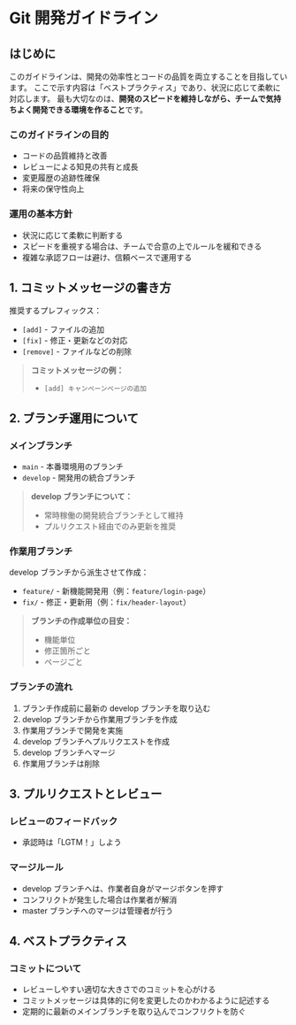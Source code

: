 # Git 開発ガイドライン

## はじめに

このガイドラインは、開発の効率性とコードの品質を両立することを目指しています。
ここで示す内容は「ベストプラクティス」であり、状況に応じて柔軟に対応します。
最も大切なのは、**開発のスピードを維持しながら、チームで気持ちよく開発できる環境を作ること**です。

### このガイドラインの目的

-   コードの品質維持と改善
-   レビューによる知見の共有と成長
-   変更履歴の追跡性確保
-   将来の保守性向上

### 運用の基本方針

-   状況に応じて柔軟に判断する
-   スピードを重視する場合は、チームで合意の上でルールを緩和できる
-   複雑な承認フローは避け、信頼ベースで運用する

## 1. コミットメッセージの書き方

推奨するプレフィックス：

-   `[add]` - ファイルの追加
-   `[fix]` - 修正・更新などの対応
-   `[remove]` - ファイルなどの削除

> **コミットメッセージの例：**
>
> -   `[add] キャンペーンページの追加`

## 2. ブランチ運用について

### メインブランチ

-   `main` - 本番環境用のブランチ
-   `develop` - 開発用の統合ブランチ

> **develop ブランチについて：**
>
> -   常時稼働の開発統合ブランチとして維持
> -   プルリクエスト経由でのみ更新を推奨

### 作業用ブランチ

develop ブランチから派生させて作成：

-   `feature/` - 新機能開発用（例：`feature/login-page`）
-   `fix/` - 修正・更新用（例：`fix/header-layout`）

> **ブランチの作成単位の目安：**
>
> -   機能単位
> -   修正箇所ごと
> -   ページごと

### ブランチの流れ

1. ブランチ作成前に最新の develop ブランチを取り込む
2. develop ブランチから作業用ブランチを作成
3. 作業用ブランチで開発を実施
4. develop ブランチへプルリクエストを作成
5. develop ブランチへマージ
6. 作業用ブランチは削除

## 3. プルリクエストとレビュー

### レビューのフィードバック

-   承認時は「LGTM！」しよう

### マージルール

-   develop ブランチへは、作業者自身がマージボタンを押す
-   コンフリクトが発生した場合は作業者が解消
-   master ブランチへのマージは管理者が行う

## 4. ベストプラクティス

### コミットについて

-   レビューしやすい適切な大きさでのコミットを心がける
-   コミットメッセージは具体的に何を変更したのかわかるように記述する
-   定期的に最新のメインブランチを取り込んでコンフリクトを防ぐ
